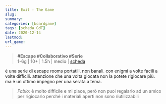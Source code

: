 ```yaml
---
title: Exit - The Game
slug: 
summary: 
categories: [boardgame]
tags: [scheda_GdT]
date: 2020-12-14
lastmod: 
url_game: 
---
```

> **#Escape #Collaborativo #Serie**   
> 1-6g | 10+ | 1.5h | medio | [scheda](https://www.boardgamegeek.com/boardgamefamily/36963/series-exit-game)   

è una serie di escape rooms portatili. non banali. con enigmi a volte facili a volte difficili. attenzione che una volta giocata non la potete rigiocare più. ma è un ottimo impegno per una serata a tema.

> *Fabio:*
> è molto difficile e mi piace, però non puoi regalarlo ad un amico per rigiocarlo perché i materiali aperti non sono riutilizzabili


